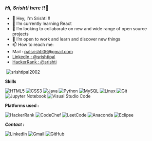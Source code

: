 ### <i>Hi, Srishti here !!</i>👋

- 🔭 Hey, I'm Srishti !!
- 🌱 I’m currently learning React 
- 👯 I’m looking to collaborate on new and wide range of open source projects
- 🤔 I’m open to work and learn and discover new things
- 📫 How to reach me:
- Mail : palsrishti06@gmail.com
- [LinkedIn : @srishtipal](https://www.linkedin.com/in/srishti-pal-37b6291bb/)
- 
  [HackerRank : @srishti](https://www.hackerrank.com/srishti1421_be20?hr_r=1)
  
<p>&nbsp;<img align="center" src="https://github-readme-stats.vercel.app/api?username=srishtipal2002&show_icons=true&locale=en" alt="srishtipal2002" /></p>

<b>Skills</b>

![HTML5](https://img.shields.io/badge/html5-%23E34F26.svg?style=for-the-badge&logo=html5&logoColor=white)
![CSS3](https://img.shields.io/badge/css3-%231572B6.svg?style=for-the-badge&logo=css3&logoColor=white)
![Java](https://img.shields.io/badge/java-%23ED8B00.svg?style=for-the-badge&logo=java&logoColor=white)
![Python](https://img.shields.io/badge/python-3670A0?style=for-the-badge&logo=python&logoColor=ffdd54)
![MySQL](https://img.shields.io/badge/mysql-%2300f.svg?style=for-the-badge&logo=mysql&logoColor=white)
![Linux](https://img.shields.io/badge/Linux-FCC624?style=for-the-badge&logo=linux&logoColor=black)
![Git](https://img.shields.io/badge/git-%23F05033.svg?style=for-the-badge&logo=git&logoColor=white)
![Jupyter Notebook](https://img.shields.io/badge/jupyter-%23FA0F00.svg?style=for-the-badge&logo=jupyter&logoColor=white)
![Visual Studio Code](https://img.shields.io/badge/Visual%20Studio%20Code-0078d7.svg?style=for-the-badge&logo=visual-studio-code&logoColor=white)

<b>Platforms used :</b> 

![HackerRank](https://img.shields.io/badge/-Hackerrank-2EC866?style=for-the-badge&logo=HackerRank&logoColor=white)
![CodeChef](https://img.shields.io/badge/CodeChef-%23964B00.svg?style=for-the-badge&logo=CodeChef&logoColor=white)
![LeetCode](https://img.shields.io/badge/LeetCode-000000?style=for-the-badge&logo=LeetCode&logoColor=#d16c06)
![Anaconda](https://img.shields.io/badge/Anaconda-%2344A833.svg?style=for-the-badge&logo=anaconda&logoColor=white)
![Eclipse](https://img.shields.io/badge/Eclipse-FE7A16.svg?style=for-the-badge&logo=Eclipse&logoColor=white)

<b><i>Contact :</b></i>

![LinkedIn](https://img.shields.io/badge/linkedin-%230077B5.svg?style=for-the-badge&logo=linkedin&logoColor=white)
![Gmail](https://img.shields.io/badge/Gmail-D14836?style=for-the-badge&logo=gmail&logoColor=white)
![GitHub](https://img.shields.io/badge/github-%23121011.svg?style=for-the-badge&logo=github&logoColor=white)
